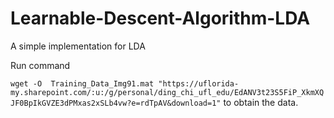 # Learnable-Descent-Algorithm-LDA
A simple implementation for LDA



Run command 

```wget -O  Training_Data_Img91.mat "https://uflorida-my.sharepoint.com/:u:/g/personal/ding_chi_ufl_edu/EdANV3t23S5FiP_XkmXQJF0BpIkGVZE3dPMxas2xSLb4vw?e=rdTpAV&download=1"``` 
to obtain the data.
